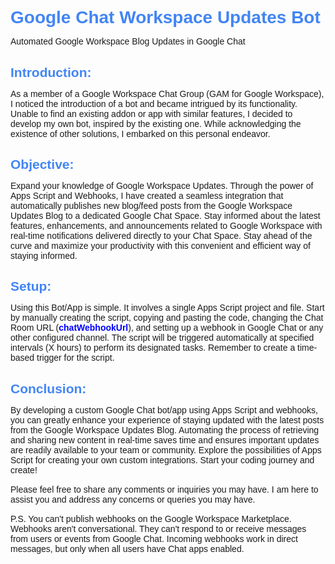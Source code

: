 <!DOCTYPE html>
<html>
<head>
  <style>
    body {
      font-family: Arial, sans-serif;
    }
    h1 {
      color: #4285F4;
      margin-bottom: 10px;
    }
    h2 {
      color: #4285F4;
      margin-bottom: 5px;
    }
    p {
      margin-bottom: 15px;
    }
    span.title {
      color: blue;
      font-weight: bold;
    }
    span.subtitle {
      color: blue;
    }
  </style>
</head>
<body>
  <h1>Google Chat Workspace Updates Bot</h1>
  <p class="subtitle">Automated Google Workspace Blog Updates in Google Chat</p>

  <h2>Introduction:</h2>
  <p>As a member of a Google Workspace Chat Group (GAM for Google Workspace), I noticed the introduction of a bot and became intrigued by its functionality. Unable to find an existing addon or app with similar features, I decided to develop my own bot, inspired by the existing one. While acknowledging the existence of other solutions, I embarked on this personal endeavor.</p>

  <h2>Objective:</h2>
  <p>Expand your knowledge of Google Workspace Updates. Through the power of Apps Script and Webhooks, I have created a seamless integration that automatically publishes new blog/feed posts from the Google Workspace Updates Blog to a dedicated Google Chat Space. Stay informed about the latest features, enhancements, and announcements related to Google Workspace with real-time notifications delivered directly to your Chat Space. Stay ahead of the curve and maximize your productivity with this convenient and efficient way of staying informed.</p>

  <h2>Setup:</h2>
  <p>Using this Bot/App is simple. It involves a single Apps Script project and file. Start by manually creating the script, copying and pasting the code, changing the Chat Room URL (<span class="title">chatWebhookUrl</span>), and setting up a webhook in Google Chat or any other configured channel. The script will be triggered automatically at specified intervals (X hours) to perform its designated tasks. Remember to create a time-based trigger for the script.</p>

  <h2>Conclusion:</h2>
  <p>By developing a custom Google Chat bot/app using Apps Script and webhooks, you can greatly enhance your experience of staying updated with the latest posts from the Google Workspace Updates Blog. Automating the process of retrieving and sharing new content in real-time saves time and ensures important updates are readily available to your team or community. Explore the possibilities of Apps Script for creating your own custom integrations. Start your coding journey and create!</p>

  <p>Please feel free to share any comments or inquiries you may have. I am here to assist you and address any concerns or queries you may have.</p>

  <p class="subtitle">P.S. You can't publish webhooks on the Google Workspace Marketplace. Webhooks aren't conversational. They can't respond to or receive messages from users or events from Google Chat. Incoming webhooks work in direct messages, but only when all users have Chat apps enabled.</p>
</body>
</html>
